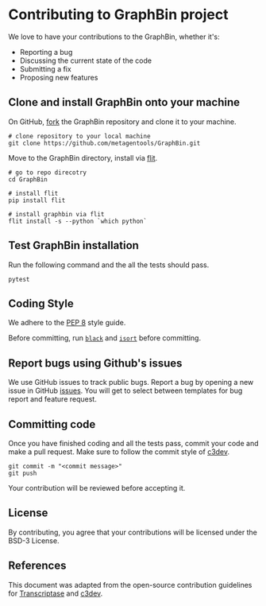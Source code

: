 # Contributing to GraphBin project

We love to have your contributions to the GraphBin, whether it's:
* Reporting a bug
* Discussing the current state of the code
* Submitting a fix
* Proposing new features

## Clone and install GraphBin onto your machine

On GitHub, [fork](https://docs.github.com/en/get-started/quickstart/fork-a-repo) the GraphBin repository and clone it to your machine.

```
# clone repository to your local machine
git clone https://github.com/metagentools/GraphBin.git
```

Move to the GraphBin directory, install via [flit](https://pypi.org/project/flit/).

```
# go to repo direcotry
cd GraphBin

# install flit
pip install flit

# install graphbin via flit
flit install -s --python `which python`
```

## Test GraphBin installation

Run the following command and the all the tests should pass.

```
pytest
```

## Coding Style

We adhere to the [PEP 8](https://peps.python.org/pep-0008/) style guide. 

Before committing, run [`black`](https://pypi.org/project/black/) and [`isort`](https://pypi.org/project/isort/) before committing.

## Report bugs using Github's issues

We use GitHub issues to track public bugs. Report a bug by opening a new issue in GitHub [issues](https://github.com/metagentools/GraphBin/issues). You will get to select between templates for bug report and feature request.

## Committing code

Once you have finished coding and all the tests pass, commit your code and make a pull request. Make sure to follow the commit style of [c3dev](https://github.com/cogent3/c3dev/wiki#style-for-commit-messages).

```
git commit -m "<commit message>"
git push
```

Your contribution will be reviewed before accepting it. 

## License

By contributing, you agree that your contributions will be licensed under the BSD-3 License.

## References

This document was adapted from the open-source contribution guidelines for [Transcriptase](https://github.com/briandk/transcriptase-atom/blob/master/CONTRIBUTING.md) and [c3dev](https://github.com/cogent3/c3dev/wiki/How-to-Contribute-Code).